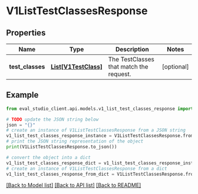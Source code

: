 # V1ListTestClassesResponse


## Properties

Name | Type | Description | Notes
------------ | ------------- | ------------- | -------------
**test_classes** | [**List[V1TestClass]**](V1TestClass.md) | The TestClasses that match the request. | [optional] 

## Example

```python
from eval_studio_client.api.models.v1_list_test_classes_response import V1ListTestClassesResponse

# TODO update the JSON string below
json = "{}"
# create an instance of V1ListTestClassesResponse from a JSON string
v1_list_test_classes_response_instance = V1ListTestClassesResponse.from_json(json)
# print the JSON string representation of the object
print(V1ListTestClassesResponse.to_json())

# convert the object into a dict
v1_list_test_classes_response_dict = v1_list_test_classes_response_instance.to_dict()
# create an instance of V1ListTestClassesResponse from a dict
v1_list_test_classes_response_from_dict = V1ListTestClassesResponse.from_dict(v1_list_test_classes_response_dict)
```
[[Back to Model list]](../README.md#documentation-for-models) [[Back to API list]](../README.md#documentation-for-api-endpoints) [[Back to README]](../README.md)


